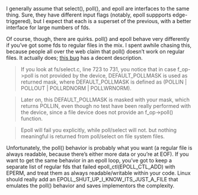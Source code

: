 <!--# set var="title" value="More poll()/epoll fun" -->
<!--# set var="date" value="March 2, 2016" -->

<!--# include file="include/top.html" -->

I generally assume that select(), poll(), and epoll are interfaces to the same thing. Sure, they have different input flags (notably, epoll suppports edge-triggered), but I expect that each is a superset of the previous, with a better interface for large numbers of fds.

Of course, though, there are quirks. poll() and epoll behave very differently if you’ve got some fds to regular files in the mix. I spent awhile chasing this, because people all over the web claim that poll() doesn’t work on regular files. It actually does; [this bug](https://bugzilla.kernel.org/show_bug.cgi?id=15272) has a decent description.

> If you look at fs/select.c, line 723 to 731, you notice that in case f\_op->poll is not provided by the device, DEFAULT\_POLLMASK is used as returned mask, where DEFAULT\_POLLMASK is defined as (POLLIN | POLLOUT | POLLRDNORM | POLLWRNORM).

> Later on, this DEFAULT\_POLLMASK is masked with your mask, which returns POLLIN, even though no test have been really performed with the device, since a file device does not provide an f\_op->poll() function.

> Epoll will fail you explicitly, while poll/select will not. but nothing meaningful is returned from poll/select on file system files.

Unfortunately, the poll() behavior is probably what you want (a regular file is always readable, because there’s either more data or you’re at EOF). If you want to get the same behavior in an epoll loop, you’ve got to keep a separate list of regular fds that failed epoll\_ctl(EPOLL\_CTL\_ADD) with EPERM, and treat them as always readable/writable within your code. Linux should really add an EPOLL\_SHUT\_UP\_I\_KNOW\_ITS\_JUST\_A\_FILE that emulates the poll() behavior and saves implementors the complexity.

<!--# include file="include/bottom.html" -->
